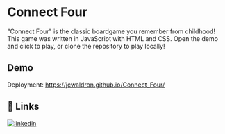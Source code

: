 
# Connect Four

"Connect Four" is the classic boardgame you remember from childhood! This game was written in JavaScript with HTML and CSS. Open the demo and click to play, or clone the repository to play locally!


## Demo

Deployment: https://jcwaldron.github.io/Connect_Four/


## 🔗 Links
[![linkedin](https://img.shields.io/badge/linkedin-0A66C2?style=for-the-badge&logo=linkedin&logoColor=white)](https://www.linkedin.com/in/jessica-c-waldron/)

